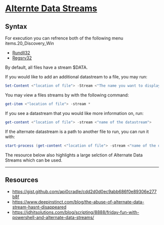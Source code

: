 # [Alternte Data Streams](https://attack.mitre.org/techniques/T1564/004/)

## **Syntax**

For execution you can refrence both of the following menu items.20_Discovery_Win  
    
* [Rundll32](Poshc2/instructions/Rundll32.md)
* [Regsrv32](Poshc2/instructions/Regsvr32.md)

By default, all files have a stream $DATA. 

If you would like to add an additional datastream to a file, you may run:
```powershell
Set-Content <"location of file"> -Stream <"The name you want to display"> -value <"Potentially, location of malware or data to exfil"> 
```

You may view a files streams by with the following command:
```powershell
get-item <"location of file"> -stream *
```

If you see a datastream that you would like more information on, run:

```powershell
get-content <"location of file"> -stream <"name of the datastream">
```
If the alternate datastream is a path to another file to run, you can run it with:

```powershell
start-process (get-content <"location of file"> -stream <"name of the datastream">)
```


The resource below also highlights a large selction of Alternate Data Streams which can be used.


---

## **Resources**
* https://gist.github.com/api0cradle/cdd2d0d0ec9abb686f0e89306e277b8f
* https://www.deepinstinct.com/blog/the-abuse-of-alternate-data-stream-hasnt-disappeared
* https://jdhitsolutions.com/blog/scripting/8888/friday-fun-with-powershell-and-alternate-data-streams/